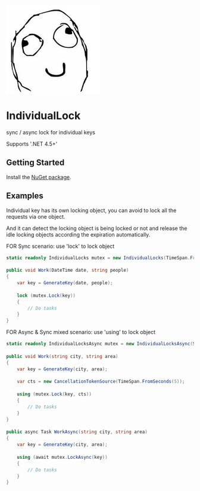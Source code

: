 ![Logo](favicon.ico)

# IndividualLock

sync / async lock for individual keys

Supports '.NET 4.5+'

## Getting Started

Install the [NuGet package](https://www.nuget.org/packages/IndividualLock/).

## Examples

Individual key has its own locking object, you can avoid to lock all the requests via one object.

And it can detect the locking object is being locked or not and release the idle locking objects according the expiration automatically.

FOR Sync scenario: use 'lock' to lock object

```C#
static readonly IndividualLocks mutex = new IndividualLocks(TimeSpan.FromHours(1));

public void Work(DateTime date, string people)
{
    var key = GenerateKey(date, people);

    lock (mutex.Lock(key))
    {
        // Do tasks
    }
}
```


FOR Async & Sync mixed scenario:  use 'using' to lock object

```C#
static readonly IndividualLocksAsync mutex = new IndividualLocksAsync(StringComparer.OrdinalIgnoreCase);

public void Work(string city, string area)
{
    var key = GenerateKey(city, area);

    var cts = new CancellationTokenSource(TimeSpan.FromSeconds(5));

    using (mutex.Lock(key, cts))
    {
        // Do tasks
    }
}

public async Task WorkAsync(string city, string area)
{
    var key = GenerateKey(city, area);

    using (await mutex.LockAsync(key))
    {
        // Do tasks
    }
}
```







